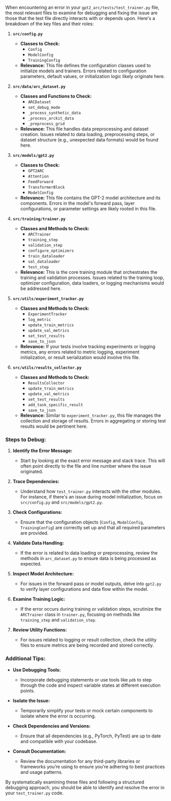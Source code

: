When encountering an error in your `gpt2_arc/tests/test_trainer.py` file, the most relevant files to examine for debugging and fixing the issue are those that the test file directly interacts with or depends upon. Here's a breakdown of the key files and their roles:

1. **`src/config.py`**
   - **Classes to Check:**
     - `Config`
     - `ModelConfig`
     - `TrainingConfig`
   - **Relevance:** This file defines the configuration classes used to initialize models and trainers. Errors related to configuration parameters, default values, or initialization logic likely originate here.

2. **`src/data/arc_dataset.py`**
   - **Classes and Functions to Check:**
     - `ARCDataset`
     - `set_debug_mode`
     - `_process_synthetic_data`
     - `_process_arckit_data`
     - `_preprocess_grid`
   - **Relevance:** This file handles data preprocessing and dataset creation. Issues related to data loading, preprocessing steps, or dataset structure (e.g., unexpected data formats) would be found here.

3. **`src/models/gpt2.py`**
   - **Classes to Check:**
     - `GPT2ARC`
     - `Attention`
     - `FeedForward`
     - `TransformerBlock`
     - `ModelConfig`
   - **Relevance:** This file contains the GPT-2 model architecture and its components. Errors in the model's forward pass, layer configurations, or parameter settings are likely rooted in this file.

4. **`src/training/trainer.py`**
   - **Classes and Methods to Check:**
     - `ARCTrainer`
     - `training_step`
     - `validation_step`
     - `configure_optimizers`
     - `train_dataloader`
     - `val_dataloader`
     - `test_step`
   - **Relevance:** This is the core training module that orchestrates the training and validation processes. Issues related to the training loop, optimizer configuration, data loaders, or logging mechanisms would be addressed here.

5. **`src/utils/experiment_tracker.py`**
   - **Classes and Methods to Check:**
     - `ExperimentTracker`
     - `log_metric`
     - `update_train_metrics`
     - `update_val_metrics`
     - `set_test_results`
     - `save_to_json`
   - **Relevance:** If your tests involve tracking experiments or logging metrics, any errors related to metric logging, experiment initialization, or result serialization would involve this file.

6. **`src/utils/results_collector.py`**
   - **Classes and Methods to Check:**
     - `ResultsCollector`
     - `update_train_metrics`
     - `update_val_metrics`
     - `set_test_results`
     - `add_task_specific_result`
     - `save_to_json`
   - **Relevance:** Similar to `experiment_tracker.py`, this file manages the collection and storage of results. Errors in aggregating or storing test results would be pertinent here.

### Steps to Debug:

1. **Identify the Error Message:**
   - Start by looking at the exact error message and stack trace. This will often point directly to the file and line number where the issue originated.

2. **Trace Dependencies:**
   - Understand how `test_trainer.py` interacts with the other modules. For instance, if there's an issue during model initialization, focus on `src/config.py` and `src/models/gpt2.py`.

3. **Check Configurations:**
   - Ensure that the configuration objects (`Config`, `ModelConfig`, `TrainingConfig`) are correctly set up and that all required parameters are provided.

4. **Validate Data Handling:**
   - If the error is related to data loading or preprocessing, review the methods in `arc_dataset.py` to ensure data is being processed as expected.

5. **Inspect Model Architecture:**
   - For issues in the forward pass or model outputs, delve into `gpt2.py` to verify layer configurations and data flow within the model.

6. **Examine Training Logic:**
   - If the error occurs during training or validation steps, scrutinize the `ARCTrainer` class in `trainer.py`, focusing on methods like `training_step` and `validation_step`.

7. **Review Utility Functions:**
   - For issues related to logging or result collection, check the utility files to ensure metrics are being recorded and stored correctly.

### Additional Tips:

- **Use Debugging Tools:**
  - Incorporate debugging statements or use tools like `pdb` to step through the code and inspect variable states at different execution points.

- **Isolate the Issue:**
  - Temporarily simplify your tests or mock certain components to isolate where the error is occurring.

- **Check Dependencies and Versions:**
  - Ensure that all dependencies (e.g., PyTorch, PyTest) are up to date and compatible with your codebase.

- **Consult Documentation:**
  - Review the documentation for any third-party libraries or frameworks you’re using to ensure you're adhering to best practices and usage patterns.

By systematically examining these files and following a structured debugging approach, you should be able to identify and resolve the error in your `test_trainer.py` code.